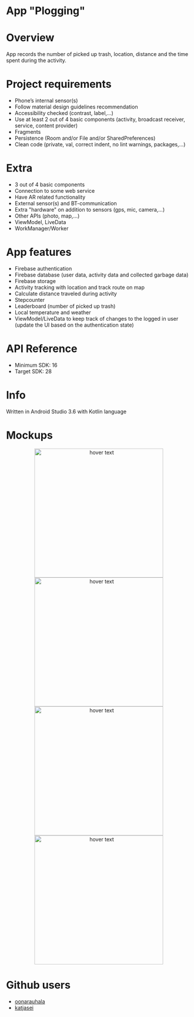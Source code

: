 # App "Plogging"

# Overview

App records the number of picked up trash, location, distance and the time spent during the activity.

# Project requirements

  +  Phone’s internal sensor(s)
  +  Follow material design guidelines recommendation
  +  Accessibility checked (contrast, label,...)
  +  Use at least 2 out of 4 basic components (activity, broadcast receiver, service, content provider)
  +  Fragments
  +  Persistence (Room and/or File and/or SharedPreferences)
  +  Clean code (private, val, correct indent, no lint warnings, packages,...)

# Extra

  + 3 out of 4 basic components
  + Connection to some web service
  + Have AR related functionality
  + External sensor(s) and BT-communication
  + Extra "hardware" on addition to sensors (gps, mic, camera,...)
  + Other APIs (photo, map,...)
  + ViewModel, LiveData
  + WorkManager/Worker
  
# App features

+ Firebase authentication 
+ Firebase database (user data, activity data and collected garbage data)
+ Firebase storage 
+ Activity tracking with location and track route on map
+ Calculate distance traveled during activity
+ Stepcounter
+ Leaderboard (number of picked up trash)
+ Local temperature and weather
+ ViewModel/LiveData to keep track of changes to the logged in user (update the UI based on the authentication state)

# API Reference
+ Minimum SDK: 16
+ Target SDK: 28

# Info

Written in Android Studio 3.6 with Kotlin language

# Mockups

<p align="center">
  <img src="https://github.com/oonarauhala/plogging/blob/ProfileImage/images/mockup1.jpg" width="350" title="hover text">
  <img src="https://github.com/oonarauhala/plogging/blob/ProfileImage/images/mockup2.jpg" width="350" title="hover text">
  <img src="https://github.com/oonarauhala/plogging/blob/ProfileImage/images/mockup3.jpg" width="350" title="hover text">
  <img src="https://github.com/oonarauhala/plogging/blob/ProfileImage/images/mockup4.jpg" width="350" title="hover text">
</p>

# Github users

+ [oonarauhala](https://github.com/oonarauhala)
+ [katjasei](https://github.com/katjasei)

